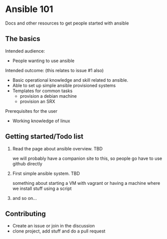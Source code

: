 # Ansible 101
Docs and other resources to get people started with ansible

## The basics

Intended audience:
* People wanting to use ansible

Intended outcome: (this relates to issue #1 also)
* Basic operational knowledge and skill related to ansible.
* Able to set up simple ansible provisioned systems
* Templates for common tasks
  * provision a debian machine
  * provision an SRX
  
Prerequisites for the user
* Working knowledge of linux

## Getting started/Todo list
1. Read the page about ansible overview. TBD

    we will probably have a companion site to this, so people go have to use github directly

2. First simple ansible system. TBD
  
    something about starting a VM with vagrant or having a machine where we install stuff using a script

3. and so on...



## Contributing

* Create an issue or join in the discussion
* clone project, add stuff and do a pull request
